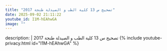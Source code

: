```yaml
---
title: "تصحيح س 13 كلية الطب و الصيدلة طنجة 2017"
date: 2025-09-02 21:11:22 
youtube_id: I1M-hEAhwGA
image: ""
---
```

description: |
  تصحيح س 13 كلية الطب و الصيدلة طنجة 2017
{% include youtube-privacy.html id="I1M-hEAhwGA" %}

